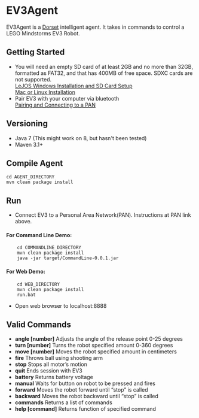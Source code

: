# EV3Agent  
EV3Agent is a [Dorset](https://github.com/DorsetProject) intelligent agent. It takes in commands to control a LEGO Mindstorms EV3 Robot.  

## Getting Started 
* You will need an empty SD card of at least 2GB and no more than 32GB, formatted as FAT32, and that has 400MB of free space. SDXC cards are not supported.  
[LeJOS Windows Installation and SD Card Setup](https://sourceforge.net/p/lejos/wiki/Windows%20Installation/)  
[Mac or Linux Installation](https://sourceforge.net/p/lejos/wiki/Installing%20leJOS/)
* Pair EV3 with your computer via bluetooth  
[Pairing and Connecting to a PAN](https://sourceforge.net/p/lejos/wiki/Configuring%20Bluetooth%20PAN/)  

## Versioning  
* Java 7 (This might work on 8, but hasn't been tested)
* Maven 3.1+  

## Compile Agent

```
cd AGENT_DIRECTORY
mvn clean package install
```

## Run  
* Connect EV3 to a Personal Area Network(PAN). Instructions at PAN link above.  

#### For Command Line Demo:  
```
    cd COMMANDLINE_DIRECTORY  
    mvn clean package install 
    java -jar target/CommandLine-0.0.1.jar
```  
#### For Web Demo:  
```
    cd WEB_DIRECTORY
    mvn clean package install
    run.bat  
```
* Open web browser to localhost:8888  

## Valid Commands  

* **angle [number]** Adjusts the angle of the release point 0-25 degrees  
* **turn [number]** Turns the robot specified amount 0-360 degrees  
* **move [number]** Moves the robot specified amount in centimeters  
* **fire** Throws ball using shooting arm  
* **stop** Stops all motor’s motion 
* **quit** Ends session with EV3  
* **battery**	Returns battery voltage  
* **manual** Waits for button on robot to be pressed and fires  
* **forward**	Moves the robot forward until “stop” is called  
* **backward** Moves the robot backward until “stop” is called 
* **commands** Returns a list of commands  
* **help [command]** Returns function of specified command  